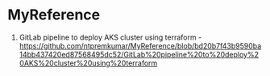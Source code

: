 # MyReference

1. GitLab pipeline to deploy AKS cluster using terraform - https://github.com/ntpremkumar/MyReference/blob/bd20b7f43b9590ba14bb437420ed87568495dc52/GitLab%20pipeline%20to%20deploy%20AKS%20cluster%20using%20terraform
